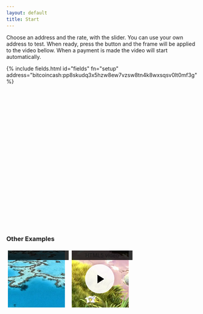 ```yaml
---
layout: default
title: Start
---
```


Choose an address and the rate, with the slider. You can use your own address to test. When ready, press the button and the frame will be applied to the video bellow. When a payment is made the video will start automatically.

{% include fields.html id="fields" fn="setup" address="bitcoincash:pp8skudq3x5hzw8ew7vzsw8tn4k8wxsqsv0lt0mf3g" %}

<div style="width: 640px; height: 360px; position: relative;">
  <div id="video"></div>
  <div id="countdown"
       style="position: absolute; display: none; bottom: 40px; right: 10px; padding: 4px; background-color: white;"></div>
</div>

<script>
  var tag = document.createElement('script');
  tag.src = "https://www.youtube.com/iframe_api";
  var firstScriptTag = document.getElementsByTagName('script')[0];
  firstScriptTag.parentNode.insertBefore(tag, firstScriptTag);

  var player;
  function onYouTubeIframeAPIReady() {
    player = new YT.Player('video', {
      height: '360',
      width: '640',
      videoId: 'OE3QTbgh-p8'
    });
  }

  function setup(address, rate) {
    let frame = new MoneyFrame({
      id: 'video',
      rate: rate,
      address: address
    });

    frame.paidEvent.register(function() {
      player.playVideo();
    });

    frame.unpaidEvent.register(function() {
      player.pauseVideo();
      countdown.style.display = 'none';
    });

    frame.countdownEvent.register(function(status) {
      let seconds = Math.floor((status.paidUntil - Date.now()) / 1000);
      countdown.style.display = 'block';
      countdown.innerHTML = seconds + " seconds remaining";
    });
  }
</script>

### Other Examples

<style type="text/css">
  .square {
    padding: 4px;
    float: left;
    width: 160px;
    height: 160px;
    position: relative;
  }

  .square a {
    text-align: center;
    text-decoration: none;
    display: inline-block;
    height: 100%;
    width: 100%;
  }

  .square a span {
    background-color: rgba(0, 0, 0, 0.8);
    display: inline-block;
    padding: 4px 0px;
    width: 100%;
    position: relative;
    z-index: 1;
  }

  .square img {
    position: absolute;
    top: 4px;
    left: 4px;
  }
</style>

<div class="square">
  <a href="html5video.html">
    <span>Images</span>
    <img src="resources/images/images.png"></img>
  </a>
</div>

<div class="square">
  <a href="images.html">
    <span>HTML5 video</span>
    <img src="resources/images/html5video.png"></img>
  </a>
</div>

<script src="resources/javascript/moneyframe.bundle.js"></script>
